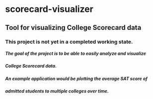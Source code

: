 # scorecard-visualizer

## Tool for visualizing College Scorecard data

### This project is not yet in a completed working state.

##### The goal of the project is to be able to easily analyze and visualize
##### College Scorecard data.

##### An example application would be plotting the average SAT score of
##### admitted students to multiple colleges over time.

